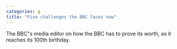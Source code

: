 ```yaml
---
categories: g
title: "Five challenges the BBC faces now"
---
```

The BBC"s media editor on how the BBC has to prove its worth, as it reaches its 100th birthday.
